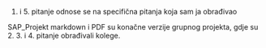 1. i 5. pitanje odnose se na specifična pitanja koja sam ja obrađivao

SAP_Projekt markdown i PDF su konačne verzije grupnog projekta, gdje su 2. 3. i 4. pitanje obrađivali kolege.
